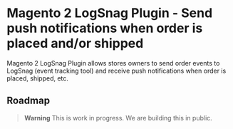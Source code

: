 # Magento 2 LogSnag Plugin - Send push notifications when order is placed and/or shipped
Magento 2 LogSnag Plugin allows stores owners to send order events to LogSnag (event tracking tool) and receive push notifications when order is placed, shipped, etc.

## Roadmap

> **Warning**
> This is work in progress. We are building this in public.
